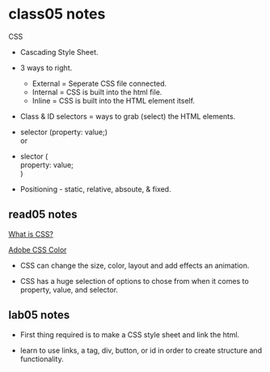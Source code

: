 # class05 notes

CSS

+ Cascading Style Sheet.

+ 3 ways to right.
    
  + External = Seperate CSS file connected.
  + Internal = CSS is built into the html file.
  + Inline = CSS is built into the HTML element itself.

+ Class & ID selectors = ways to grab (select) the HTML elements.

+ selector (property: value;)
<br> or 
+ slector (<br>
  property: value;<br>
)

+ Positioning - static, relative, absoute, & fixed.

## read05 notes

[What is CSS?](https://developer.mozilla.org/en-US/docs/Learn/CSS/First_steps/What_is_CSS)

[Adobe CSS Color](https://color.adobe.com/create/color-wheel)

+ CSS can change the size, color, layout and add effects an animation.

+ CSS has a huge selection of options to chose from when it comes to property, value, and selector.

## lab05 notes

+ First thing required is to make a CSS style sheet and link the html.

+ learn to use links, a tag, div, button, or id in order to create structure and functionality.